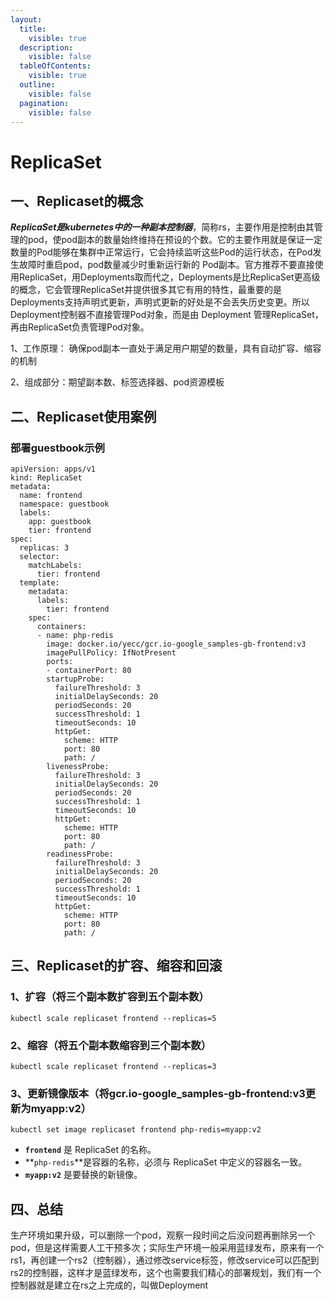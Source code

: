 ```yaml
---
layout:
  title:
    visible: true
  description:
    visible: false
  tableOfContents:
    visible: true
  outline:
    visible: false
  pagination:
    visible: false
---
```


# ReplicaSet

## 一、Replicaset的概念

_**ReplicaSet是kubernetes中的一种副本控制器**_，简称rs，主要作用是控制由其管理的pod，使pod副本的数量始终维持在预设的个数。它的主要作用就是保证一定数量的Pod能够在集群中正常运行，它会持续监听这些Pod的运行状态，在Pod发生故障时重启pod，pod数量减少时重新运行新的 Pod副本。官方推荐不要直接使用ReplicaSet，用Deployments取而代之，Deployments是比ReplicaSet更高级的概念，它会管理ReplicaSet并提供很多其它有用的特性，最重要的是Deployments支持声明式更新，声明式更新的好处是不会丢失历史变更。所以Deployment控制器不直接管理Pod对象，而是由 Deployment 管理ReplicaSet，再由ReplicaSet负责管理Pod对象。

1、工作原理： 确保pod副本一直处于满足用户期望的数量，具有自动扩容、缩容的机制

2、组成部分：期望副本数、标签选择器、pod资源模板

## 二、Replicaset使用案例

### 部署guestbook示例

```
apiVersion: apps/v1
kind: ReplicaSet
metadata:
  name: frontend
  namespace: guestbook
  labels:
    app: guestbook
    tier: frontend
spec:
  replicas: 3
  selector:
    matchLabels:
      tier: frontend
  template:
    metadata:
      labels:
        tier: frontend
    spec:
      containers:
      - name: php-redis
        image: docker.io/yecc/gcr.io-google_samples-gb-frontend:v3
        imagePullPolicy: IfNotPresent
        ports:
        - containerPort: 80
        startupProbe:
          failureThreshold: 3
          initialDelaySeconds: 20
          periodSeconds: 20
          successThreshold: 1
          timeoutSeconds: 10
          httpGet: 
            scheme: HTTP
            port: 80
            path: /
        livenessProbe:
          failureThreshold: 3
          initialDelaySeconds: 20
          periodSeconds: 20
          successThreshold: 1
          timeoutSeconds: 10
          httpGet: 
            scheme: HTTP
            port: 80
            path: /
        readinessProbe:
          failureThreshold: 3
          initialDelaySeconds: 20
          periodSeconds: 20
          successThreshold: 1
          timeoutSeconds: 10
          httpGet: 
            scheme: HTTP
            port: 80
            path: /
```

## 三、Replicaset的扩容、缩容和回滚

### 1、扩容（将三个副本数扩容到五个副本数） <a href="#id-1-kuo-rong-jiang-liang-ge-fu-ben-shu-kuo-rong-dao-san-ge-fu-ben-shu" id="id-1-kuo-rong-jiang-liang-ge-fu-ben-shu-kuo-rong-dao-san-ge-fu-ben-shu"></a>

```
kubectl scale replicaset frontend --replicas=5
```

### 2、缩容（将五个副本数缩容到三个副本数） <a href="#id-2-suo-rong-jiang-san-ge-fu-ben-shu-suo-rong-dao-liang-ge-fu-ben-shu" id="id-2-suo-rong-jiang-san-ge-fu-ben-shu-suo-rong-dao-liang-ge-fu-ben-shu"></a>

```
kubectl scale replicaset frontend --replicas=3
```

### 3、更新镜像版本（将gcr.io-google\_samples-gb-frontend:v3更新为myapp:v2） <a href="#id-3-geng-xin-jing-xiang-ban-ben-jiang-nginx-geng-xin-wei-nginx1.16.1" id="id-3-geng-xin-jing-xiang-ban-ben-jiang-nginx-geng-xin-wei-nginx1.16.1"></a>

```
kubectl set image replicaset frontend php-redis=myapp:v2
```

* **`frontend`** 是 ReplicaSet 的名称。
* **`php-redis`**是容器的名称，必须与 ReplicaSet 中定义的容器名一致。
* **`myapp:v2`** 是要替换的新镜像。

## 四、总结

生产环境如果升级，可以删除一个pod，观察一段时间之后没问题再删除另一个pod，但是这样需要人工干预多次；实际生产环境一般采用蓝绿发布，原来有一个rs1，再创建一个rs2（控制器），通过修改service标签，修改service可以匹配到rs2的控制器，这样才是蓝绿发布，这个也需要我们精心的部署规划，我们有一个控制器就是建立在rs之上完成的，叫做Deployment
